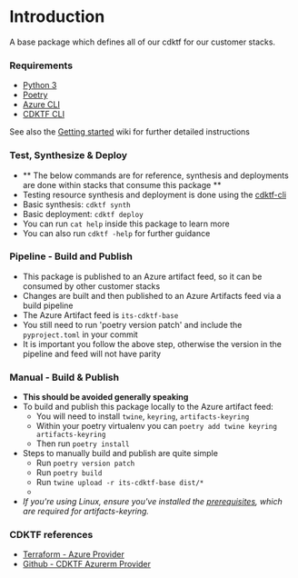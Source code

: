# Introduction 
A base package which defines all of our cdktf for our customer stacks.

### Requirements
-   [Python 3](https://www.python.org/downloads/)
-   [Poetry](https://python-poetry.org/docs/#installation)
-   [Azure CLI](https://learn.microsoft.com/en-us/cli/azure/install-azure-cli)
-   [CDKTF CLI](https://developer.hashicorp.com/terraform/cdktf/cli-reference/cli-configuration)


See also the [Getting started](https://dev.azure.com/itsc-dev/its_cdktf_base/_wiki?pageId=17&friendlyName=Getting-Started#) wiki for further detailed instructions

### Test, Synthesize & Deploy
- ** The below commands are for reference, synthesis and deployments are done within stacks that consume this package **
- Testing resource synthesis and deployment is done using the [cdktf-cli](https://developer.hashicorp.com/terraform/cdktf/cli-reference/commands)
- Basic synthesis: `cdktf synth`
- Basic deployment: `cdktf deploy`
- You can run `cat help` inside this package to learn more
- You can also run `cdktf -help` for further guidance


### Pipeline - Build and Publish

- This package is published to an Azure artifact feed, so it can be consumed by other customer stacks
- Changes are built and then published to an Azure Artifacts feed via a build pipeline
- The Azure Artifact feed is `its-cdktf-base`
- You still need to run 'poetry version patch' and include the `pyproject.toml` in your commit
- It is important you follow the above step, otherwise the version in the pipeline and feed will not have parity

### Manual - Build & Publish
- **This should be avoided generally speaking**
- To build and publish this package locally to the Azure artifact feed:
    - You will need to install `twine`, `keyring`, `artifacts-keyring`
    - Within your poetry virtualenv you can `poetry add twine keyring artifacts-keyring`
    - Then run `poetry install`
- Steps to manually build and publish are quite simple
    - Run `poetry version patch`
    - Run `poetry build`
    - Run `twine upload -r its-cdktf-base dist/*`
    - 
- _If you're using Linux, ensure you've installed the [prerequisites](https://go.microsoft.com/fwlink/?linkid=2103695), which are required for artifacts-keyring._
 
###	CDKTF references
- [Terraform - Azure Provider](https://registry.terraform.io/providers/hashicorp/azurerm/latest/docs)
- [Github - CDKTF Azurerm Provider](https://github.com/cdktf/cdktf-provider-azurerm)
